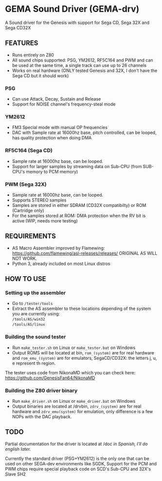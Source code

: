 # GEMA Sound Driver (GEMA-drv)
A Sound driver for the Genesis with support for Sega CD, Sega 32X and Sega CD32X<br>

## FEATURES

* Runs entirely on Z80<br>
* All sound chips supported: PSG, YM2612, RF5C164 and PWM and can be used at the same time, a single track can use up to 26 channels<br>
* Works on real hardware (ONLY tested Genesis and 32X, I don't have the Sega CD but it should work)<br>


### PSG
* Can use Attack, Decay, Sustain and Release<br>
* Support for NOISE channel's frequency-steal mode<br>


### YM2612
* FM3 Special mode with manual OP frequencies<br>
* DAC with Sample rate at 16000hz base, pitch controlled, can be looped, has quality protection when doing DMA<br>


### RF5C164 (Sega CD)
* Sample rate at 16000hz base, can be looped.<br>
* Support for larger samples by streaming data on Sub-CPU (from SUB-CPU's memory to PCM memory)<br>


### PWM (Sega 32X)
* Sample rate at 16000hz base, can be looped.<br>
* Supports STEREO samples<br>
* Samples are stored in either SDRAM (CD32X compatibilty) or ROM (Cartridge only)<br>
* For the samples stored at ROM: DMA protection when the RV bit is active (WIP, needs more testing)<br>


## REQUIREMENTS

* AS Macro Assembler improved by Flamewing: https://github.com/flamewing/asl-releases/releases/ ORIGINAL AS WILL NOT WORK.<br>
* Python 3, already included on most Linux distros<br>

## HOW TO USE

### Setting up the assembler

* Go to `/tester/tools`<br>
* Extract the AS assembler to these locations depending of the system you are currently using:<br>
`/tools/AS/win32`<br>
`/tools/AS/linux`<br>

### Building the sound tester

* Run `make_tester.sh` on Linux or `make_tester.bat` on Windows
* Output ROMS will be located at bin, `rom_(system)` are for real hardware and `rom_emu_(system)` are for emulators, SegaCD/CD32X: the letters j, u, e represent th region.

The tester uses code from NikonaMD which you can check here: https://github.com/GenesisFan64/NikonaMD

### Building the Z80 driver binary

* Run `make_driver.sh` on Linux or `make_driver.bat` on Windows
* Output binaries are located at /drvbin, `zdrv_(system)` are for real hardware and `zdrv_emu(system)` for emulation, only difference is a few NOPs with the DAC playback.

## TODO

Partial documentation for the driver is located at /doc *in Spanish, I'll do english later.*<br>

Currently the standard driver (PSG+YM2612) is the only one that can be used on other SEGA-dev environments like SGDK, Support for the PCM and PWM chips require special playback code on SCD's Sub-CPU and 32X's Slave SH2<br>
